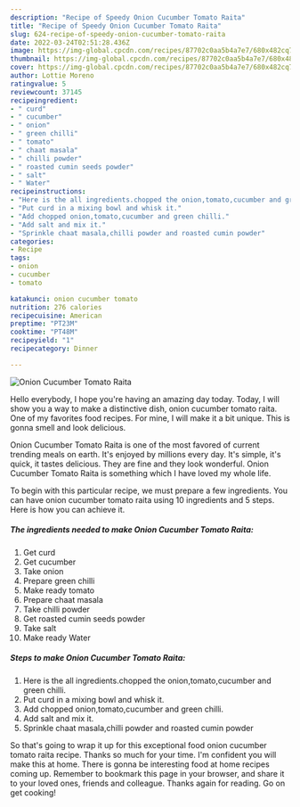 ```yaml
---
description: "Recipe of Speedy Onion Cucumber Tomato Raita"
title: "Recipe of Speedy Onion Cucumber Tomato Raita"
slug: 624-recipe-of-speedy-onion-cucumber-tomato-raita
date: 2022-03-24T02:51:28.436Z
image: https://img-global.cpcdn.com/recipes/87702c0aa5b4a7e7/680x482cq70/onion-cucumber-tomato-raita-recipe-main-photo.jpg
thumbnail: https://img-global.cpcdn.com/recipes/87702c0aa5b4a7e7/680x482cq70/onion-cucumber-tomato-raita-recipe-main-photo.jpg
cover: https://img-global.cpcdn.com/recipes/87702c0aa5b4a7e7/680x482cq70/onion-cucumber-tomato-raita-recipe-main-photo.jpg
author: Lottie Moreno
ratingvalue: 5
reviewcount: 37145
recipeingredient:
- " curd"
- " cucumber"
- " onion"
- " green chilli"
- " tomato"
- " chaat masala"
- " chilli powder"
- " roasted cumin seeds powder"
- " salt"
- " Water"
recipeinstructions:
- "Here is the all ingredients.chopped the onion,tomato,cucumber and green chilli."
- "Put curd in a mixing bowl and whisk it."
- "Add chopped onion,tomato,cucumber and green chilli."
- "Add salt and mix it."
- "Sprinkle chaat masala,chilli powder and roasted cumin powder"
categories:
- Recipe
tags:
- onion
- cucumber
- tomato

katakunci: onion cucumber tomato 
nutrition: 276 calories
recipecuisine: American
preptime: "PT23M"
cooktime: "PT48M"
recipeyield: "1"
recipecategory: Dinner

---
```



![Onion Cucumber Tomato Raita](https://img-global.cpcdn.com/recipes/87702c0aa5b4a7e7/680x482cq70/onion-cucumber-tomato-raita-recipe-main-photo.jpg)

Hello everybody, I hope you're having an amazing day today. Today, I will show you a way to make a distinctive dish, onion cucumber tomato raita. One of my favorites food recipes. For mine, I will make it a bit unique. This is gonna smell and look delicious.



Onion Cucumber Tomato Raita is one of the most favored of current trending meals on earth. It's enjoyed by millions every day. It's simple, it's quick, it tastes delicious. They are fine and they look wonderful. Onion Cucumber Tomato Raita is something which I have loved my whole life.


To begin with this particular recipe, we must prepare a few ingredients. You can have onion cucumber tomato raita using 10 ingredients and 5 steps. Here is how you can achieve it.

<!--inarticleads1-->

##### The ingredients needed to make Onion Cucumber Tomato Raita:

1. Get  curd
1. Get  cucumber
1. Take  onion
1. Prepare  green chilli
1. Make ready  tomato
1. Prepare  chaat masala
1. Take  chilli powder
1. Get  roasted cumin seeds powder
1. Take  salt
1. Make ready  Water




<!--inarticleads2-->

##### Steps to make Onion Cucumber Tomato Raita:

1. Here is the all ingredients.chopped the onion,tomato,cucumber and green chilli.
1. Put curd in a mixing bowl and whisk it.
1. Add chopped onion,tomato,cucumber and green chilli.
1. Add salt and mix it.
1. Sprinkle chaat masala,chilli powder and roasted cumin powder




So that's going to wrap it up for this exceptional food onion cucumber tomato raita recipe. Thanks so much for your time. I'm confident you will make this at home. There is gonna be interesting food at home recipes coming up. Remember to bookmark this page in your browser, and share it to your loved ones, friends and colleague. Thanks again for reading. Go on get cooking!
